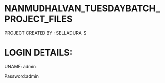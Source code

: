 # NANMUDHALVAN_TUESDAYBATCH_PROJECT_FILES

PROJECT CREATED BY : SELLADURAI S

# LOGIN DETAILS:

UNAME: admin

Password:admin


